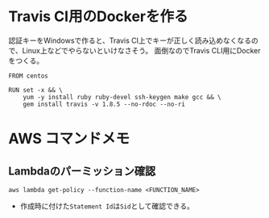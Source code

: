 # Travis CI用のDockerを作る

認証キーをWindowsで作ると、Travis CI上でキーが正しく読み込めなくなるので、Linux上などでやらないといけなさそう。
面倒なのでTravis CLI用にDockerをつくる。

```
FROM centos
 
RUN set -x && \
    yum -y install ruby ruby-devel ssh-keygen make gcc && \
    gem install travis -v 1.8.5 --no-rdoc --no-ri
```

# AWS コマンドメモ

## Lambdaのパーミッション確認
```
aws lambda get-policy --function-name <FUNCTION_NAME>
```

* 作成時に付けた`Statement Id`は`Sid`として確認できる。


